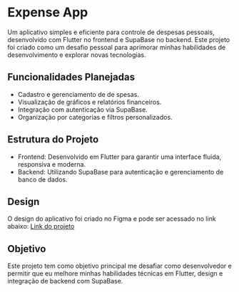 
# Expense App

Um aplicativo simples e eficiente para controle de despesas pessoais, desenvolvido com Flutter no frontend e SupaBase no backend. Este projeto foi criado como um desafio pessoal para aprimorar minhas habilidades de desenvolvimento e explorar novas tecnologias.

## Funcionalidades Planejadas
- Cadastro e gerenciamento de de    spesas.
- Visualização de gráficos e relatórios financeiros.
- Integração com autenticação via SupaBase.
- Organização por categorias e filtros personalizados.

## Estrutura do Projeto
- Frontend: Desenvolvido em Flutter para garantir uma interface fluida, responsiva e moderna.
- Backend: Utilizando SupaBase para autenticação e gerenciamento de banco de dados.
## Design
O design do aplicativo foi criado no Figma e pode ser acessado no link abaixo:
[Link do projeto](https://www.figma.com/community/file/1080339303735258826/income-expense-tracker-app)

## Objetivo
Este projeto tem como objetivo principal me desafiar como desenvolvedor e permitir que eu melhore minhas habilidades técnicas em Flutter, design e integração de backend com SupaBase.

